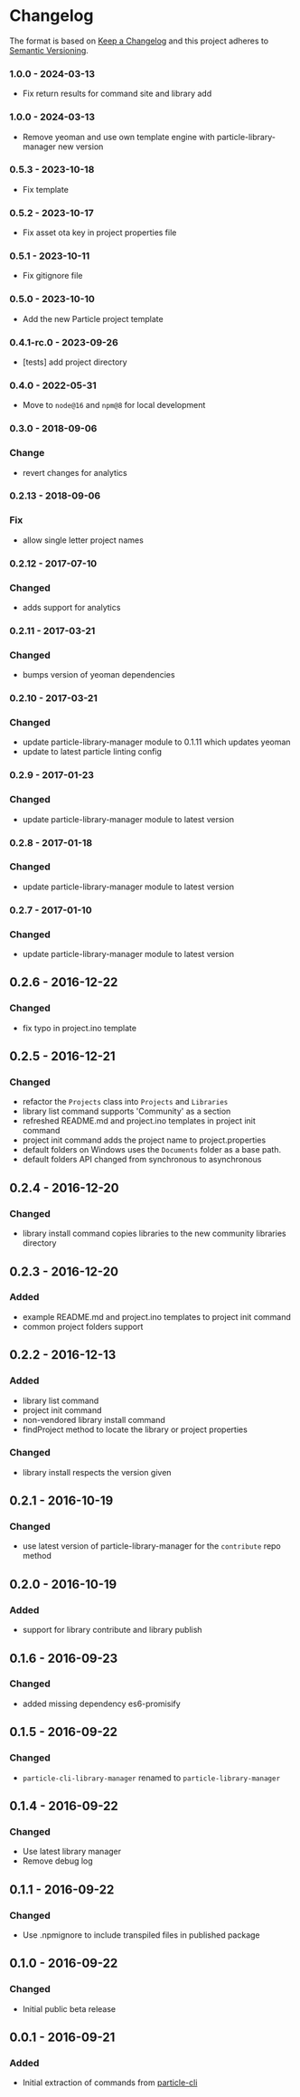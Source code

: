 # Changelog

The format is based on [Keep a Changelog](http://keepachangelog.com/)
and this project adheres to [Semantic Versioning](http://semver.org/).

### 1.0.0 - 2024-03-13
- Fix return results for command site and library add

### 1.0.0 - 2024-03-13
- Remove yeoman and use own template engine with particle-library-manager new version

### 0.5.3 - 2023-10-18
- Fix template

### 0.5.2 - 2023-10-17
- Fix asset ota key in project properties file

### 0.5.1 - 2023-10-11
- Fix gitignore file

### 0.5.0 - 2023-10-10
- Add the new Particle project template

### 0.4.1-rc.0 - 2023-09-26
- [tests] add project directory

### 0.4.0 - 2022-05-31
- Move to `node@16` and `npm@8` for local development

### 0.3.0 - 2018-09-06
### Change
- revert changes for analytics

### 0.2.13 - 2018-09-06
### Fix
- allow single letter project names

### 0.2.12 - 2017-07-10
### Changed
- adds support for analytics

### 0.2.11 - 2017-03-21
### Changed
- bumps version of yeoman dependencies

### 0.2.10 - 2017-03-21
### Changed
- update particle-library-manager module to 0.1.11 which updates yeoman
- update to latest particle linting config

### 0.2.9 - 2017-01-23
### Changed
- update particle-library-manager module to latest version

### 0.2.8 - 2017-01-18
### Changed
- update particle-library-manager module to latest version

### 0.2.7 - 2017-01-10
### Changed
- update particle-library-manager module to latest version

## 0.2.6 - 2016-12-22
### Changed
- fix typo in project.ino template

## 0.2.5 - 2016-12-21
### Changed
- refactor the `Projects` class into `Projects` and `Libraries`
- library list command supports 'Community' as a section
- refreshed README.md and project.ino templates in project init command
- project init command adds the project name to project.properties
- default folders on Windows uses the `Documents` folder as a base path.
- default folders API changed from synchronous to asynchronous

## 0.2.4 - 2016-12-20
### Changed
- library install command copies libraries to the new community libraries directory

## 0.2.3 - 2016-12-20
### Added
- example README.md and project.ino templates to project init command
- common project folders support

## 0.2.2 - 2016-12-13
### Added
- library list command
- project init command
- non-vendored library install command
- findProject method to locate the library or project properties

### Changed
- library install respects the version given

## 0.2.1 - 2016-10-19
### Changed
- use latest version of particle-library-manager for the `contribute` repo method

## 0.2.0 - 2016-10-19
### Added
- support for library contribute and library publish

## 0.1.6 - 2016-09-23
### Changed
- added missing dependency es6-promisify

## 0.1.5 - 2016-09-22
### Changed
- `particle-cli-library-manager` renamed to `particle-library-manager`

## 0.1.4 - 2016-09-22
### Changed
- Use latest library manager
- Remove debug log

## 0.1.1 - 2016-09-22
### Changed
- Use .npmignore to include transpiled files in published package

## 0.1.0 - 2016-09-22
### Changed
- Initial public beta release

## 0.0.1 - 2016-09-21
### Added
- Initial extraction of commands from [particle-cli](https://github.com/spark/particle-cli)
